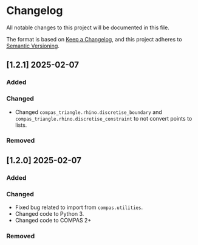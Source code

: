 # Changelog

All notable changes to this project will be documented in this file.

The format is based on [Keep a Changelog](https://keepachangelog.com/en/1.0.0/),
and this project adheres to [Semantic Versioning](https://semver.org/spec/v2.0.0.html).

## [1.2.1] 2025-02-07

### Added

### Changed

* Changed `compas_triangle.rhino.discretise_boundary` and `compas_triangle.rhino.discretise_constraint` to not convert points to lists.

### Removed


## [1.2.0] 2025-02-07

### Added

### Changed

* Fixed bug related to import from `compas.utilities`.
* Changed code to Python 3.
* Changed code to COMPAS 2+

### Removed
